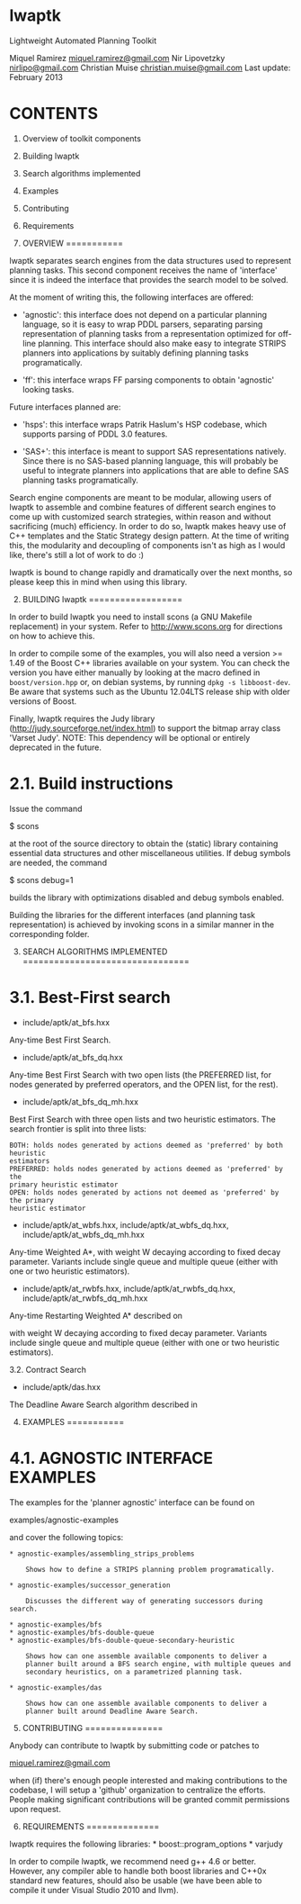 lwaptk
======

Lightweight Automated Planning Toolkit

Miquel Ramirez <miquel.ramirez@gmail.com>
Nir Lipovetzky <nirlipo@gmail.com>
Christian Muise <christian.muise@gmail.com>
Last update: February 2013

CONTENTS
========

1. Overview of toolkit components
2. Building lwaptk
3. Search algorithms implemented
4. Examples
5. Contributing
6. Requirements

1. OVERVIEW
===========

lwaptk separates search engines from the data structures used to represent
planning tasks. This second component receives the name of 'interface' since
it is indeed the interface that provides the search model to be solved.

At the moment of writing this, the following interfaces are offered:

* 'agnostic': this interface does not depend on a particular planning language,
so it is easy to wrap PDDL parsers, separating parsing representation of planning
tasks from a representation optimized for off-line planning. This interface should
also make easy to integrate STRIPS planners into applications by suitably
defining planning tasks programatically.

* 'ff': this interface wraps FF parsing components to obtain 'agnostic' looking
tasks.

Future interfaces planned are:

* 'hsps': this interface wraps Patrik Haslum's HSP codebase, which supports parsing
of PDDL 3.0 features.

* 'SAS+': this interface is meant to support SAS representations natively. Since
there is no SAS-based planning language, this will probably be useful to integrate
planners into applications that are able to define SAS planning tasks programatically.

Search engine components are meant to be modular, allowing users of lwaptk to
assemble and combine features of different search engines to come up with customized
search strategies, within reason and without sacrificing (much) efficiency. In order to
do so, lwaptk makes heavy use of C++ templates and the Static Strategy design pattern.
At the time of writing this, the modularity and decoupling of components isn't as high 
as I would like, there's still a lot of work to do :)

lwaptk is bound to change rapidly and dramatically over the next months, so please keep
this in mind when using this library.

2. BUILDING lwaptk
==================

In order to build lwaptk you need to install scons (a GNU Makefile replacement)
in your system. Refer to http://www.scons.org for directions on how to achieve
this.

In order to compile some of the examples, you will also need a version >= 1.49 of the Boost C++ libraries available on your system.
You can check the version you have either manually by looking at the macro defined in `boost/version.hpp` or, on debian systems, by running
`dpkg -s libboost-dev`.
Be aware that systems such as the Ubuntu 12.04LTS release ship with older versions of Boost.

Finally, lwaptk requires the Judy library (http://judy.sourceforge.net/index.html) to
support the bitmap array class 'Varset Judy'. NOTE: This dependency will be optional
or entirely deprecated in the future.

2.1. Build instructions
=======================

Issue the command

$ scons

at the root of the source directory to obtain the (static) library containing 
essential data structures and other miscellaneous utilities. If debug symbols are
needed, the command

$ scons debug=1

builds the library with optimizations disabled and debug symbols enabled.

Building the libraries for the different interfaces (and planning task representation)
is achieved by invoking scons in a similar manner in the corresponding folder.

3. SEARCH ALGORITHMS IMPLEMENTED
================================

3.1. Best-First search 
======================

* include/aptk/at_bfs.hxx

Any-time Best First Search.

* include/aptk/at_bfs_dq.hxx

Any-time Best First Search with two open lists (the PREFERRED list, for nodes generated
by preferred operators, and the OPEN list, for the rest).

* include/aptk/at_bfs_dq_mh.hxx

Best First Search with three open lists and two heuristic estimators. The search
frontier is split into three lists:

	BOTH: holds nodes generated by actions deemed as 'preferred' by both heuristic
	estimators
	PREFERRED: holds nodes generated by actions deemed as 'preferred' by the
	primary heuristic estimator
	OPEN: holds nodes generated by actions not deemed as 'preferred' by the primary
	heuristic estimator

* include/aptk/at_wbfs.hxx, include/aptk/at_wbfs_dq.hxx, include/aptk/at_wbfs_dq_mh.hxx

Any-time Weighted A*, with weight W decaying according to fixed decay parameter. Variants
include single queue and multiple queue (either with one or two heuristic estimators).

* include/aptk/at_rwbfs.hxx, include/aptk/at_rwbfs_dq.hxx, include/aptk/at_rwbfs_dq_mh.hxx

Any-time Restarting Weighted A* described on

with weight W decaying according to fixed decay parameter. Variants
include single queue and multiple queue (either with one or two heuristic estimators).

3.2. Contract Search

* include/aptk/das.hxx

The Deadline Aware Search algorithm described in 

4. EXAMPLES
===========

4.1. AGNOSTIC INTERFACE EXAMPLES
================================

The examples for the 'planner agnostic' interface can be found on

examples/agnostic-examples

and cover the following topics:

	* agnostic-examples/assembling_strips_problems

		Shows how to define a STRIPS planning problem programatically.

	* agnostic-examples/successor_generation
		
		Discusses the different way of generating successors during search.

	* agnostic-examples/bfs
	* agnostic-examples/bfs-double-queue 
	* agnostic-examples/bfs-double-queue-secondary-heuristic

		Shows how can one assemble available components to deliver a
		planner built around a BFS search engine, with multiple queues and
		secondary heuristics, on a parametrized planning task.

	* agnostic-examples/das

		Shows how can one assemble available components to deliver a
		planner built around Deadline Aware Search.



5. CONTRIBUTING
===============

Anybody can contribute to lwaptk by submitting code or patches to

miquel.ramirez@gmail.com

when (if) there's enough people interested and making contributions
to the codebase, I will setup a 'github' organization to centralize the
efforts. People making significant contributions will be granted 
commit permissions upon request.

6. REQUIREMENTS
==============

lwaptk requires the following libraries:
	* boost::program_options
	* varjudy

In order to compile lwaptk, we recommend need g++ 4.6 or better. However, any 
compiler able to handle both boost libraries and C++0x standard new features, 
should also be usable (we have been able to compile it under Visual Studio 
2010 and llvm).

